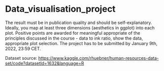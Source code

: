 # Data_visualisation_project
The result must be in publication quality and should be self-explanatory. Ideally, you map at least three dimensions (aesthetics in ggplot) into each plot. Positive points are awarded for meaningful appropriate of the principles discussed in the course - data to ink ratio, show the data, appropriate plot selection.  The project has to be submitted by January 9th, 2022, 23:59 CET.

Dataset source: https://www.kaggle.com/rhuebner/human-resources-data-set/code?datasetId=1632&language=R
